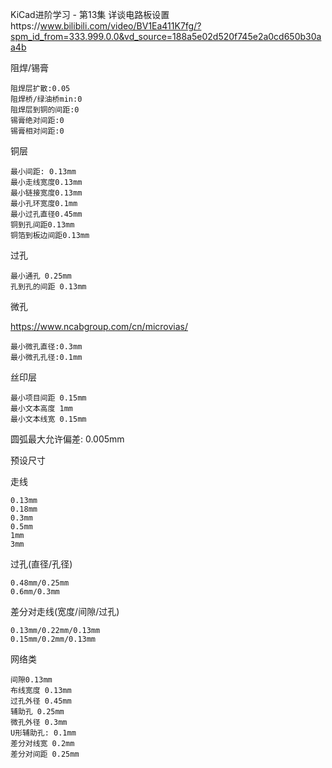 KiCad进阶学习 - 第13集 详谈电路板设置https://www.bilibili.com/video/BV1Ea411K7fg/?spm_id_from=333.999.0.0&vd_source=188a5e02d520f745e2a0cd650b30aa4b

阻焊/锡膏

```
阻焊层扩散:0.05
阻焊桥/绿油桥min:0
阻焊层到铜的间距:0
锡膏绝对间距:0
锡膏相对间距:0
```

铜层

```
最小间距: 0.13mm
最小走线宽度0.13mm
最小链接宽度0.13mm
最小孔环宽度0.1mm
最小过孔直径0.45mm
铜到孔间距0.13mm
铜箔到板边间距0.13mm
```

过孔

```
最小通孔 0.25mm
孔到孔的间距 0.13mm
```

微孔

https://www.ncabgroup.com/cn/microvias/

```
最小微孔直径:0.3mm
最小微孔孔径:0.1mm
```

丝印层

```
最小项目间距 0.15mm
最小文本高度 1mm
最小文本线宽 0.15mm
```

圆弧最大允许偏差: 0.005mm

预设尺寸

走线

```
0.13mm
0.18mm
0.3mm
0.5mm
1mm
3mm
```

过孔(直径/孔径)

```
0.48mm/0.25mm
0.6mm/0.3mm
```

差分对走线(宽度/间隙/过孔)

```
0.13mm/0.22mm/0.13mm
0.15mm/0.2mm/0.13mm
```

网络类

```
间隙0.13mm
布线宽度 0.13mm
过孔外径 0.45mm
辅助孔 0.25mm
微孔外径 0.3mm
U形辅助孔: 0.1mm
差分对线宽 0.2mm
差分对间距 0.25mm
```

